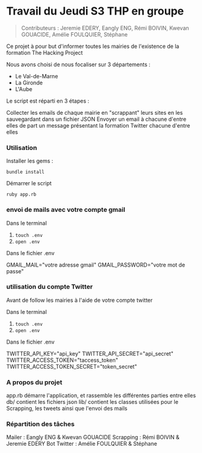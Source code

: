 # Travail du Jeudi S3 THP en groupe

> Contributeurs : Jeremie EDERY, Eangly ENG, Rémi BOIVIN, Kwevan GOUACIDE, Amélie FOULQUIER, Stéphane

Ce projet à pour but d'informer toutes les mairies de l'existence de la formation The Hacking Project

Nous avons choisi de nous focaliser sur 3 départements :

* Le Val-de-Marne
* La Gironde
* L'Aube

Le script est réparti en 3 étapes :

Collecter les emails de chaque mairie en "scrappant" leurs sites en les sauvegardant dans un fichier JSON
Envoyer un email à chacune d'entre elles de part un message présentant la formation
Twitter chacune d'entre elles



### Utilisation

Installer les gems :

`bundle install`

Démarrer le script

`ruby app.rb`


### envoi de mails avec votre compte gmail
 
Dans le terminal 

1. `touch .env`
2. `open .env`

Dans le fichier .env

GMAIL_MAIL="votre adresse gmail"
GMAIL_PASSWORD="votre mot de passe"

### utilisation du compte Twitter

Avant de follow les mairies à l'aide de votre compte twitter

Dans le terminal 

1. `touch .env`
2. `open .env`


Dans le fichier .env

TWITTER_API_KEY="api_key"
TWITTER_API_SECRET="api_secret"
TWITTER_ACCESS_TOKEN="taccess_token"
TWITTER_ACCESS_TOKEN_SECRET="token_secret"


### A propos du projet


app.rb démarre l'application, et rassemble les différentes parties entre elles
db/ contient les fichiers json
lib/ contient les classes utilisées pour le Scrapping, les tweets ainsi que l'envoi des mails

### Répartition des tâches

Mailer :  Eangly ENG & Kwevan GOUACIDE
Scrapping : Rémi BOIVIN & Jeremie EDERY
Bot Twitter : Amélie FOULQUIER & Stéphane
